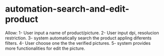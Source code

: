 # automation-search-and-edit-product
Allow:
  1- User input a name of product/picture.
  2- User input dpi, resolucion restriction.
  3- system automatically search the product appling diferents filters.
  4- User choose one the the verified pictures.
  5- system provides more functionalities for edit the picture.
